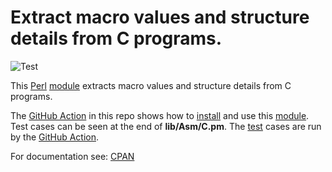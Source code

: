 # Extract macro values and structure details from C programs.

![Test](https://github.com/philiprbrenan/AsmC/workflows/Test/badge.svg)

This [Perl](http://www.perl.org/) [module](https://en.wikipedia.org/wiki/Modular_programming) extracts macro values and structure details from C programs.

The [GitHub Action](https://docs.github.com/en/free-pro-team@latest/actions/quickstart) in this repo shows how to [install](https://en.wikipedia.org/wiki/Installation_(computer_programs)) and use this [module](https://en.wikipedia.org/wiki/Modular_programming). 
Test cases can be seen at the end of **lib/Asm/C.pm**.  The [test](https://en.wikipedia.org/wiki/Software_testing) cases are
run by the [GitHub Action](https://docs.github.com/en/free-pro-team@latest/actions/quickstart). 

For documentation see: [CPAN](https://metacpan.org/pod/Asm::C)